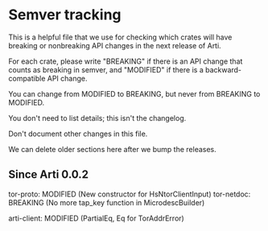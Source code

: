 # Semver tracking

This is a helpful file that we use for checking which crates will have
breaking or nonbreaking API changes in the next release of Arti.

For each crate, please write "BREAKING" if there is an API change that counts
as breaking in semver, and "MODIFIED" if there is a backward-compatible API
change.

You can change from MODIFIED to BREAKING, but never from BREAKING to
MODIFIED.

You don't need to list details; this isn't the changelog.

Don't document other changes in this file.

We can delete older sections here after we bump the releases.


## Since Arti 0.0.2

tor-proto: MODIFIED
  (New constructor for HsNtorClientInput)
tor-netdoc: BREAKING
  (No more tap_key function in MicrodescBuilder)

arti-client: MODIFIED
  (PartialEq, Eq for TorAddrError)
